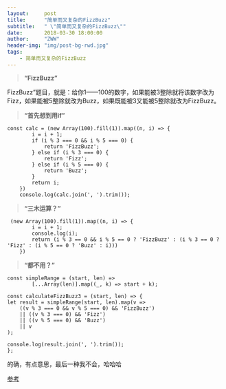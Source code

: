 ```yaml
---
layout:     post
title:      "简单而又复杂的FizzBuzz"
subtitle:   " \"简单而又复杂的FizzBuzz\""
date:       2018-03-30 18:00:00
author:     "ZWW"
header-img: "img/post-bg-rwd.jpg"
tags:
    - 简单而又复杂的FizzBuzz
---
```


> **“FizzBuzz”**

FizzBuzz”题目，就是：给你1——100的数字，如果能被3整除就将该数字改为Fizz，如果能被5整除就改为Buzz，如果既能被3又能被5整除就改为FizzBuzz。

> **“首先想到用if”**

    const calc = (new Array(100).fill(1)).map((n, i) => {
            i = i + 1;
            if (i % 3 === 0 && i % 5 === 0) {
                return 'FizzBuzz';
            } else if (i % 3 === 0) {
                return 'Fizz';
            } else if (i % 5 === 0) {
                return 'Buzz';
            }
            return i;
        })
        console.log(calc.join(', ').trim());
        
> **“三木运算？”** 

     (new Array(100).fill(1)).map((n, i) => {
            i = i + 1;
            console.log(i);
            return (i % 3 == 0 && i % 5 == 0 ? 'FizzBuzz' : (i % 3 == 0 ? 'Fizz' : (i % 5 == 0 ? 'Buzz' : i)))
        })
        
> **“都不用？”** 

    const simpleRange = (start, len) =>
            [...Array(len)].map((_, k) => start + k);
            
    const calculateFizzBuzz3 = (start, len) => {
    let result = simpleRange(start, len).map(v =>
        ((v % 3 === 0 && v % 5 === 0) && 'FizzBuzz')
        || ((v % 3 === 0) && 'Fizz')
        || ((v % 5 === 0) && 'Buzz')
        || v
    );

    console.log(result.join(', ').trim());
    };

 
 的确，有点意思，最后一种我不会，哈哈哈
   
<a href="https://zhuanlan.zhihu.com/p/27235764" target="_blank">参考</a>	
        